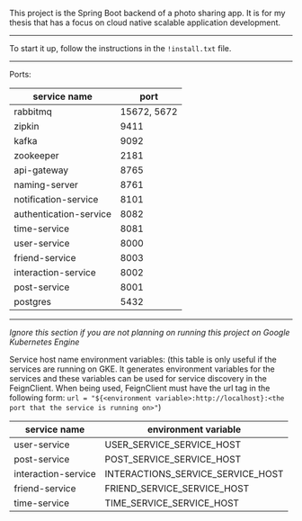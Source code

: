 This project is the Spring Boot backend of a photo sharing app. It is for my thesis that has a focus on cloud native scalable application development.

---

To start it up, follow the instructions in the ```!install.txt``` file.

---

Ports:

| service name           | port        |
|------------------------|-------------|
| rabbitmq               | 15672, 5672 |
| zipkin                 | 9411        |
| kafka                  | 9092        |
| zookeeper              | 2181        |
| api-gateway            | 8765        |
| naming-server          | 8761        |
| notification-service   | 8101        |
| authentication-service | 8082        |
| time-service           | 8081        |
| user-service           | 8000        |
| friend-service         | 8003        |
| interaction-service    | 8002        |
| post-service           | 8001        |
| postgres               | 5432        |

---
*Ignore this section if you are not planning on running this project on Google Kubernetes Engine*

Service host name environment variables:
(this table is only useful if the services are running on GKE. It generates environment variables for the services and these variables can be used for service discovery in the FeignClient. When being used, FeignClient must have the url tag in the following form:
```url = "${<environment variable>:http://localhost}:<the port that the service is running on>"```)

| service name           | environment variable     |
|------------------------|--------------------------|
| user-service           | USER_SERVICE_SERVICE_HOST        |
| post-service           | POST_SERVICE_SERVICE_HOST        |
| interaction-service    | INTERACTIONS_SERVICE_SERVICE_HOST |
| friend-service         | FRIEND_SERVICE_SERVICE_HOST      |
| time-service           | TIME_SERVICE_SERVICE_HOST        |
